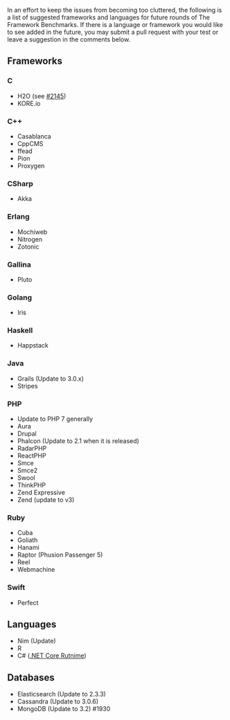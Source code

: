 In an effort to keep the issues from becoming too cluttered, the following is a list of suggested frameworks and languages for future rounds of The Framework Benchmarks. If there is a language or framework you would like to see added in the future, you may submit a pull request with your test or leave a suggestion in the comments below.

## Frameworks

### C
* H2O (see [#2145](https://github.com/TechEmpower/FrameworkBenchmarks/pull/2145))
* KORE.io

### C++
* Casablanca
* CppCMS
* ffead
* Pion
* Proxygen

### CSharp
* Akka

### Erlang
* Mochiweb
* Nitrogen
* Zotonic

### Gallina
* Pluto

### Golang
* Iris

### Haskell
* Happstack

### Java
* Grails (Update to 3.0.x)
* Stripes

### PHP
* Update to PHP 7 generally
* Aura
* Drupal
* Phalcon (Update to 2.1 when it is released) 
* RadarPHP
* ReactPHP
* Smce
* Smce2
* Swool
* ThinkPHP
* Zend Expressive
* Zend (update to v3)

### Ruby
* Cuba
* Goliath
* Hanami
* Raptor (Phusion Passenger 5)
* Reel
* Webmachine

### Swift
* Perfect

## Languages

* Nim (Update)
* R
* C# ([.NET Core Rutnime](https://github.com/dotnet/cli))

## Databases

* Elasticsearch (Update to 2.3.3)
* Cassandra (Update to 3.0.6)
* MongoDB (Update to 3.2) #1930